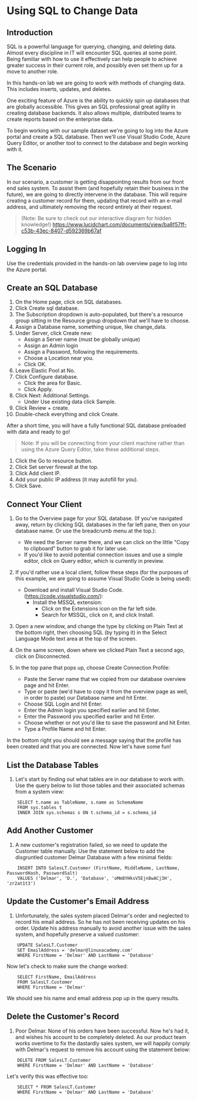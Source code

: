 # Using SQL to Change Data
## Introduction
SQL is a powerful language for querying, changing, and deleting data. Almost every discipline in IT will encounter SQL queries at some point. Being familiar with how to use it effectively can help people to achieve greater success in their current role, and possibly even set them up for a move to another role.

In this hands-on lab we are going to work with methods of changing data. This includes inserts, updates, and deletes.

One exciting feature of Azure is the ability to quickly spin up databases that are globally accessible. This gives an SQL professional great agility in creating database backends. It also allows multiple, distributed teams to create reports based on the enterprise data.

To begin working with our sample dataset we're going to log into the Azure portal and create a SQL database. Then we'll use Visual Studio Code, Azure Query Editor, or another tool to connect to the database and begin working with it.

## The Scenario
In our scenario, a customer is getting disappointing results from our front end sales system. To assist them (and hopefully retain their business in the future), we are going to directly intervene in the database. This will require creating a customer record for them, updating that record with an e-mail address, and ultimately removing the record entirely at their request.

>(Note: Be sure to check out our interactive diagram for hidden knowledge!) https://www.lucidchart.com/documents/view/ba8f57ff-c53b-43ec-8407-d592369b67af

## Logging In
Use the credentials provided in the hands-on lab overview page to log into the Azure portal.

## Create an SQL Database
1. On the Home page, click on SQL databases.
2. Click Create sql database.
3. The Subscription dropdown is auto-populated, but there's a resource group sitting in the Resource group dropdown that we'll have to choose.
4. Assign a Database name, something unique, like change_data.
5. Under Server, click Create new:
    - Assign a Server name (must be globally unique)
    - Assign an Admin login
    - Assign a Password, following the requirements.
    - Choose a Location near you.
    - Click OK.
6. Leave Elastic Pool at No.
7. Click Configure database.
    - Click the area for Basic.
    - Click Apply.
8. Click Next: Additional Settings.
    - Under Use existing data click Sample.
9. Click Review + create.
10. Double-check everything and click Create.

After a short time, you will have a fully functional SQL database preloaded with data and ready to go!

>Note: If you will be connecting from your client machine rather than using the Azure Query Editor, take these additional steps.

1. Click the Go to resource button.
2. Click Set server firewall at the top.
3. Click Add client IP.
4. Add your public IP address (it may autofill for you).
5. Click Save.

## Connect Your Client
1. Go to the Overview page for your SQL database. (If you've navigated away, return by clicking SQL databases in the far left pane, then on your database name. Or use the breadcrumb menu at the top.):
    - We need the Server name there, and we can click on the little "Copy to clipboard" button to grab it for later use.
    - If you'd like to avoid potential connection issues and use a simple editor, click on Query editor, which is currently in preview.
2. If you'd rather use a local client, follow these steps (for the purposes of this example, we are going to assume Visual Studio Code is being used):
    - Download and install Visual Studio Code.(https://code.visualstudio.com/):
        - Install the MSSQL extension:
            - Click on the Extensions icon on the far left side.
            - Search for MSSQL, click on it, and click Install.
3. Open a new window, and change the type by clicking on Plain Text at the bottom right, then choosing SQL (by typing it) in the Select Language Mode text area at the top of the screen.
4. On the same screen, down where we clicked Plain Text a second ago, click on Disconnected.
5. In the top pane that pops up, choose Create Connection Profile:

    - Paste the Server name that we copied from our database overview page and hit Enter.
    - Type or paste (we'd have to copy it from the overview page as well, in order to paste) our Database name and hit Enter.
    - Choose SQL Login and hit Enter.
    - Enter the Admin login you specified earlier and hit Enter.
    - Enter the Password you specified earlier and hit Enter.
    - Choose whether or not you'd like to save the password and hit Enter.
    - Type a Profile Name and hit Enter.

In the bottom right you should see a message saying that the profile has been created and that you are connected. Now let's have some fun!

## List the Database Tables
1. Let's start by finding out what tables are in our database to work with. Use the query below to list those tables and their associated schemas from a system view:
```
    SELECT t.name as TableName, s.name as SchemaName
    FROM sys.tables t
    INNER JOIN sys.schemas s ON t.schema_id = s.schema_id
```
## Add Another Customer
1. A new customer's registration failed, so we need to update the Customer table manually. Use the statement below to add the disgruntled customer Delmar Database with a few minimal fields:
```
    INSERT INTO SalesLT.Customer (FirstName, MiddleName, LastName, PasswordHash, PasswordSalt)
    VALUES ('Delmar', 'D.', 'Database', 'oMm8YHksV5Ejn8wACj3H', 'zr2at1t3')
```

## Update the Customer's Email Address
1. Unfortunately, the sales system placed Delmar's order and neglected to record his email address. So he has not been receiving updates on his order. Update his address manually to avoid another issue with the sales system, and hopefully preserve a valued customer:
```
    UPDATE SalesLT.Customer
    SET EmailAddress = 'delmar@linuxacademy.com'
    WHERE FirstName = 'Delmar' AND LastName = 'Database'
```
Now let's check to make sure the change worked:
```
    SELECT FirstName, EmailAddress
    FROM SalesLT.Customer
    WHERE FirstName = 'Delmar'
```
We should see his name and email address pop up in the query results.

## Delete the Customer's Record
1. Poor Delmar. None of his orders have been successful. Now he's had it, and wishes his account to be completely deleted. As our product team works overtime to fix the dastardly sales system, we will happily comply with Delmar's request to remove his account using the statement below:
```
    DELETE FROM SalesLT.Customer
    WHERE FirstName = 'Delmar' AND LastName = 'Database'
```
Let's verify this was effective too:
```
    SELECT * FROM SalesLT.Customer
    WHERE FirstName = 'Delmar' AND LastName = 'Database'
```